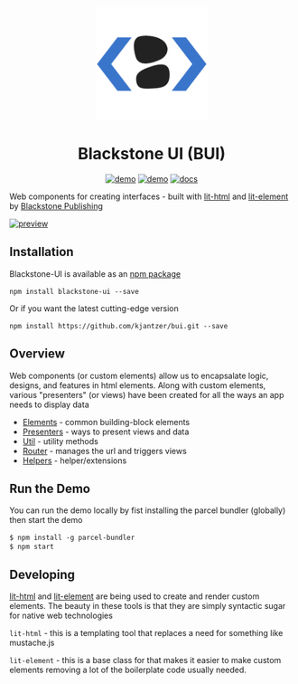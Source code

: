<p align="center">
  <a href="https://github.com/kjantzer/bui" rel="noopener" target="_blank">
    <img width="200" src="https://raw.githubusercontent.com/kjantzer/bui/master/logo.png"/>
  </a>
</p>

<h1 align="center">Blackstone UI (BUI)</h1>

<div align="center">

[![demo](https://img.shields.io/badge/npm-v3.0.0-blue)](https://www.npmjs.com/package/blackstone-ui)
[![demo](https://img.shields.io/badge/-Demo-blue)](https://bui.js.org)
[![docs](https://img.shields.io/badge/-Documentation-black)](https://bui.js.org/docs/)

</div>

Web components for creating interfaces - built with [lit-html](https://lit-html.polymer-project.org/) and [lit-element](https://lit-element.polymer-project.org/) by [Blackstone Publishing](https://blackstonepublishing.com)

[![preview](https://repository-images.githubusercontent.com/204566076/10c85c80-9b40-11ea-8331-e9678c241682)](https://bui.js.org)


## Installation
Blackstone-UI is available as an [npm package](https://www.npmjs.com/package/blackstone-ui)

```
npm install blackstone-ui --save
```

Or if you want the latest cutting-edge version

```
npm install https://github.com/kjantzer/bui.git --save
```

## Overview

Web components (or custom elements) allow us to encapsalate
logic, designs, and features in html elements. Along with custom
elements, various "presenters" (or views) have been created
for all the ways an app needs to display data

- [Elements](./elements/README.md) - common building-block elements 
- [Presenters](./presenters/README.md) - ways to present views and data
- [Util](./util/README.md) - utility methods
- [Router](./router/README.md) - manages the url and triggers views
- [Helpers](./elements/README.md) - helper/extensions


## Run the Demo

You can run the demo locally by fist installing the parcel bundler (globally) then start the demo

```
$ npm install -g parcel-bundler
$ npm start
```

## Developing

[lit-html](https://lit-html.polymer-project.org) and [lit-element](https://lit-element.polymer-project.org)
are being used to create and render custom elements. The beauty in these tools
is that they are simply syntactic sugar for native web technologies

`lit-html` - this is a templating tool that replaces a need for something like mustache.js

`lit-element` - this is a base class for that makes it easier to make custom elements removing
a lot of the boilerplate code usually needed.
